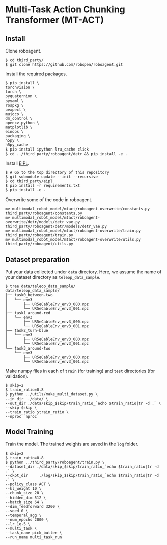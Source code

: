 # Multi-Task Action Chunking Transformer (MT-ACT)

## Install

Clone roboagent.
``` console
$ cd third_party/
$ git clone https://github.com/robopen/roboagent.git
``` 

Install the required packages. 
``` console
$ pip install \
torchvision \
torch \
pyquaternion \
pyyaml \
rospkg \
pexpect \
mujoco \
dm_control \
opencv-python \
matplotlib \
einops \
packaging \
h5py \
h5py_cache
$ pip install ipython lru_cache click
$ cd ../third_party/roboagent/detr && pip install -e .
```

Install [EIPL](https://github.com/ogata-lab/eipl).
``` console
$ # Go to the top directory of this repository
$ git submodule update --init --recursive
$ cd third_party/eipl
$ pip install -r requirements.txt
$ pip install -e .
```

Overwrite some of the code in roboagent.
```console
mv multimodal_robot_model/mtact/roboagent-overwrite/constants.py third_party/roboagent/constants.py
mv multimodal_robot_model/mtact/roboagent-overwrite/detr/models/detr_vae.py third_party/roboagent/detr/models/detr_vae.py
mv multimodal_robot_model/mtact/roboagent-overwrite/train.py third_party/roboagent/train.py
mv multimodal_robot_model/mtact/roboagent-overwrite/utils.py third_party/roboagent/utils.py
```

## Dataset preparation

Put your data collected under `data` directory. Here, we assume the name of your dataset directory as `teleop_data_sample`.

```console
$ tree data/teleop_data_sample/
data/teleop_data_sample/
├── task0_between-two
│   └── env3
│       ├── UR5eCableEnv_env3_000.npz
│       └── UR5eCableEnv_env3_001.npz
├── task1_around-red
│   └── env3
│       ├── UR5eCableEnv_env3_000.npz
│       └── UR5eCableEnv_env3_001.npz
├── task2_turn-blue
│   └── env3
│       ├── UR5eCableEnv_env3_000.npz
│       └── UR5eCableEnv_env3_001.npz
└── task3_around-two
    └── env3
        ├── UR5eCableEnv_env3_000.npz
        └── UR5eCableEnv_env3_001.npz
```

Make numpy files in each of `train` (for training) and `test` directories (for validation).

```console
$ skip=2
$ train_ratio=0.8
$ python ../utils/make_multi_dataset.py \
--in_dir  ./data/ \
--out_dir ./data/skip_$skip/train_ratio_`echo $train_ratio|tr -d .` \
--skip $skip \
--train_ratio $train_ratio \
--nproc `nproc`
```

## Model Training

Train the model. The trained weights are saved in the `log` folder.

```console
$ skip=2
$ train_ratio=0.8
$ python ../third_party/roboagent/train.py \
--dataset_dir ./data/skip_$skip/train_ratio_`echo $train_ratio|tr -d .` \
--ckpt_dir     ./log/skip_$skip/train_ratio_`echo $train_ratio|tr -d .` \
--policy_class ACT \
--kl_weight 10 \
--chunk_size 20 \
--hidden_dim 512 \
--batch_size 64 \
--dim_feedforward 3200 \
--seed 0 \
--temporal_agg \
--num_epochs 2000 \
--lr 1e-5 \
--multi_task \
--task_name pick_butter \
--run_name multi_task_run
```

